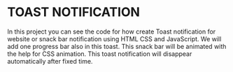 # TOAST NOTIFICATION

In this project you can see the code for how create Toast notification for website or snack bar notification using HTML CSS and JavaScript. We will add one progress bar also in this toast. This snack bar will be animated with the help for CSS animation. This toast notification will disappear automatically after fixed time.
